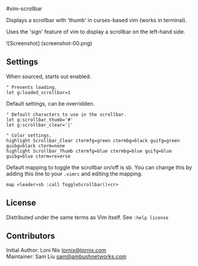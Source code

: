 #vim-scrollbar

Displays a scrollbar with 'thumb' in curses-based vim (works in terminal).

Uses the 'sign' feature of vim to display a scrollbar on the left-hand side.

![Screenshot]
(screenshot-00.png)

## Settings

When sourced, starts out enabled.

    " Prevents loading.
    let g:loaded_scrollbar=1

Default settings, can be overridden.

    " Default characters to use in the scrollbar.
    let g:scrollbar_thumb='#'
    let g:scrollbar_clear='|'

    " Color settings.
    highlight Scrollbar_Clear ctermfg=green ctermbg=black guifg=green guibg=black cterm=none
    highlight Scrollbar_Thumb ctermfg=blue ctermbg=blue guifg=blue guibg=blue cterm=reverse

Default mapping to toggle the scrollbar on/off is <leader>sb. You can change
this by adding this line to your `.vimrc` and editing the mapping.

    map <leader>sb :call ToggleScrollbar()<cr>

## License
Distributed under the same terms as Vim itself. See `:help license`

## Contributors
Initial Author: Loni Nix <lornix@lornix.com>  
Maintainer: Sam Liu <sam@ambushnetworks.com>
